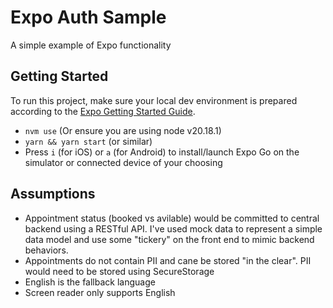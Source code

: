 # Expo Auth Sample
A simple example of Expo functionality

## Getting Started

To run this project, make sure your local dev environment is prepared according to the [Expo Getting Started Guide](https://docs.expo.dev/get-started/set-up-your-environment/).

- `nvm use` (Or ensure you are using node v20.18.1)
- `yarn && yarn start` (or similar)
- Press `i` (for iOS) or `a` (for Android) to install/launch Expo Go on the simulator or connected device of your choosing


## Assumptions
- Appointment status (booked vs avilable) would be committed to central backend using a RESTful API. I've used mock data to represent a simple data model and use some "tickery" on the front end to mimic backend behaviors.
- Appointments do not contain PII and cane be stored "in the clear". PII would need to be stored using SecureStorage 
- English is the fallback language 
- Screen reader only supports English
